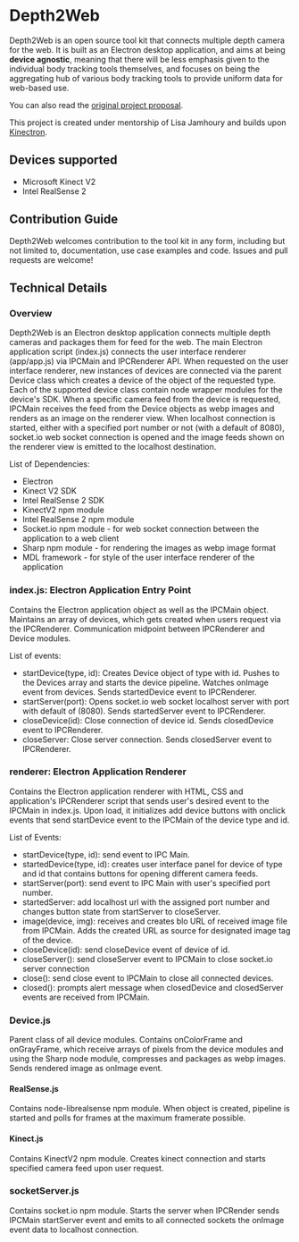 # Depth2Web

Depth2Web is an open source tool kit that connects multiple depth camera for the web. It is built as an Electron desktop application, and aims at being **device agnostic**, meaning that there will be less emphasis given to the individual body tracking tools themselves, and focuses on being the aggregating hub of various body tracking tools to provide uniform data for web-based use.

You can also read the [original project proposal](PROPOSAL.md).

This project is created under mentorship of Lisa Jamhoury and builds upon [Kinectron](http://kinectron.github.io).

## Devices supported

* Microsoft Kinect V2
* Intel RealSense 2

## Contribution Guide

Depth2Web welcomes contribution to the tool kit in any form, including but not limited to, documentation, use case examples and code. Issues and pull requests are welcome!

## Technical Details

### Overview

Depth2Web is an Electron desktop application connects multiple depth cameras and packages them for feed for the web. The main Electron application script (index.js) connects the user interface renderer (app/app.js) via IPCMain and IPCRenderer API. When requested on the user interface renderer, new instances of devices are connected via the parent Device class which creates a device of the object of the requested type. Each of the supported device class contain node wrapper modules for the device's SDK. When a specific camera feed from the device is requested, IPCMain receives the feed from the Device objects as webp images and renders as an image on the renderer view. When localhost connection is started, either with a specified port number or not (with a default of 8080), socket.io web socket connection is opened and the image feeds shown on the renderer view is emitted to the localhost destination.

List of Dependencies:
* Electron
* Kinect V2 SDK
* Intel RealSense 2 SDK
* KinectV2 npm module
* Intel RealSense 2 npm module
* Socket.io npm module - for web socket connection between the application to a web client
* Sharp npm module - for rendering the images as webp image format
* MDL framework - for style of the user interface renderer of the application

### index.js: Electron Application Entry Point

Contains the Electron application object as well as the IPCMain object. Maintains an array of devices, which gets created when users request via the IPCRenderer. Communication midpoint between IPCRenderer and Device modules.

List of events:
* startDevice(type, id): Creates Device object of type with id. Pushes to the Devices array and starts the device pipeline. Watches onImage event from devices. Sends startedDevice event to IPCRenderer.
* startServer(port): Opens socket.io web socket localhost server with port with default of (8080). Sends startedServer event to IPCRenderer.
* closeDevice(id): Close connection of device id. Sends closedDevice event to IPCRenderer.
* closeServer: Close server connection. Sends closedServer event to IPCRenderer.

### renderer: Electron Application Renderer

Contains the Electron application renderer with HTML, CSS and application's IPCRenderer script that sends user's desired event to the IPCMain in index.js. Upon load, it initializes add device buttons with onclick events that send startDevice event to the IPCMain of the device type and id.

List of Events:
* startDevice(type, id): send event to IPC Main. 
* startedDevice(type, id): creates user interface panel for device of type and id that contains buttons for opening different camera feeds.
* startServer(port): send event to IPC Main with user's specified port number.
* startedServer: add localhost url with the assigned port number and changes button state from startServer to closeServer.
* image(device, img): receives and creates blo URL of received image file from IPCMain. Adds the created URL as source for designated image tag of the device.
* closeDevice(id): send closeDevice event of device of id.
* closeServer(): send closeServer event to IPCMain to close socket.io server connection
* close(): send close event to IPCMain to close all connected devices.
* closed(): prompts alert message when closedDevice and closedServer events are received from IPCMain.

### Device.js

Parent class of all device modules. Contains onColorFrame and onGrayFrame, which receive arrays of pixels from the device modules and using the Sharp node module, compresses and packages as webp images. Sends rendered image as onImage event.

#### RealSense.js

Contains node-librealsense npm module. When object is created, pipeline is started and polls for frames at the maximum framerate possible.

#### Kinect.js

Contains KinectV2 npm module. Creates kinect connection and starts specified camera feed upon user request.

### socketServer.js

Contains socket.io npm module. Starts the server when IPCRender sends IPCMain startServer event and emits to all connected sockets the onImage event data to localhost connection.
